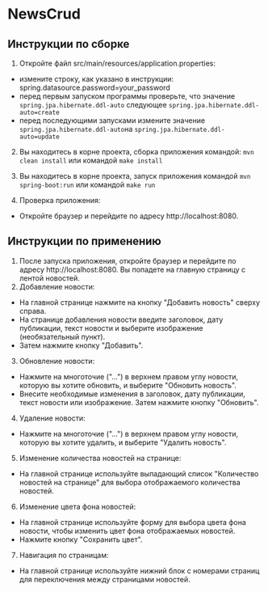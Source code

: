 # NewsCrud

## Инструкции по сборке
1. Откройте файл src/main/resources/application.properties:
  - измените строку, как указано в инструкции:
    spring.datasource.password=your_password
  - перед первым запуском программы проверьте, что значение `spring.jpa.hibernate.ddl-auto` следующее `spring.jpa.hibernate.ddl-auto=create`
  - перед последующими запусками измените значение `spring.jpa.hibernate.ddl-auto`на `spring.jpa.hibernate.ddl-auto=update`

2. Вы находитесь в корне проекта, сборка приложения командой: `mvn clean install` или командой `make install`
3. Вы находитесь в корне проекта, запуск приложения командой `mvn spring-boot:run` или командой `make run`

4. Проверка приложения:
  - Откройте браузер и перейдите по адресу http://localhost:8080.

## Инструкции по применению

1. После запуска приложения, откройте браузер и перейдите по адресу http://localhost:8080. Вы попадете на главную страницу с лентой новостей.
2. Добавление новости:
- На главной странице нажмите на кнопку "Добавить новость" сверху справа.
- На странице добавления новости введите заголовок, дату публикации, текст новости и выберите изображение (необязательный пункт).
- Затем нажмите кнопку "Добавить".

3. Обновление новости:
- Нажмите на многоточие ("...") в верхнем правом углу новости, которую вы хотите обновить, и выберите "Обновить новость".
- Внесите необходимые изменения в заголовок, дату публикации, текст новости или изображение. Затем нажмите кнопку "Обновить".

4. Удаление новости:
- Нажмите на многоточие ("...") в верхнем правом углу новости, которую вы хотите удалить, и выберите "Удалить новость".

5. Изменение количества новостей на странице:
- На главной странице используйте выпадающий список "Количество новостей на странице" для выбора отображаемого количества новостей.

6. Изменение цвета фона новостей:
- На главной странице используйте форму для выбора цвета фона новости, чтобы изменить цвет фона отображаемых новостей. 
- Нажмите кнопку "Сохранить цвет".

7. Навигация по страницам:
- На главной странице используйте нижний блок с номерами страниц для переключения между страницами новостей.
